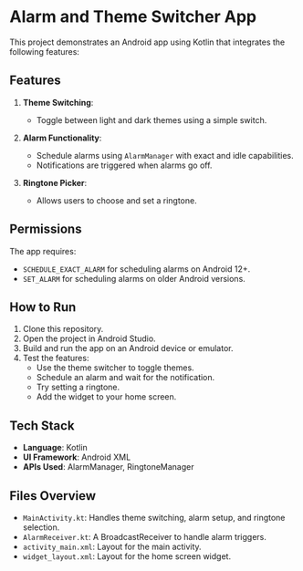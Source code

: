 # Alarm and Theme Switcher App

This project demonstrates an Android app using Kotlin that integrates the following features:

## Features

1. **Theme Switching**:
   - Toggle between light and dark themes using a simple switch.

2. **Alarm Functionality**:
   - Schedule alarms using `AlarmManager` with exact and idle capabilities.
   - Notifications are triggered when alarms go off.

3. **Ringtone Picker**:
   - Allows users to choose and set a ringtone.

## Permissions

The app requires:
- `SCHEDULE_EXACT_ALARM` for scheduling alarms on Android 12+.
- `SET_ALARM` for scheduling alarms on older Android versions.

## How to Run

1. Clone this repository.
2. Open the project in Android Studio.
3. Build and run the app on an Android device or emulator.
4. Test the features:
   - Use the theme switcher to toggle themes.
   - Schedule an alarm and wait for the notification.
   - Try setting a ringtone.
   - Add the widget to your home screen.

## Tech Stack
- **Language**: Kotlin
- **UI Framework**: Android XML
- **APIs Used**: AlarmManager, RingtoneManager

## Files Overview
- `MainActivity.kt`: Handles theme switching, alarm setup, and ringtone selection.
- `AlarmReceiver.kt`: A BroadcastReceiver to handle alarm triggers.
- `activity_main.xml`: Layout for the main activity.
- `widget_layout.xml`: Layout for the home screen widget.

